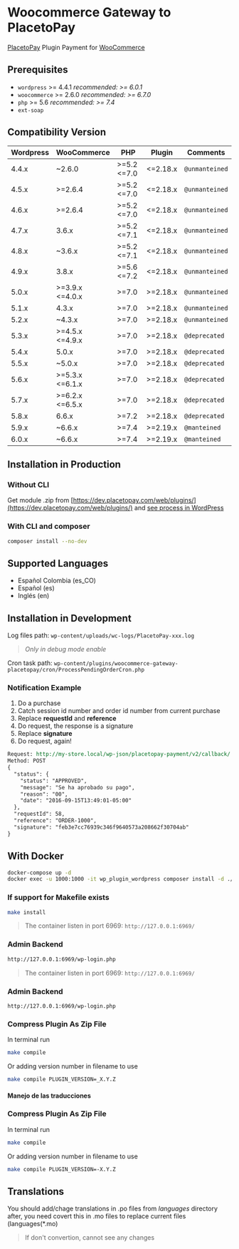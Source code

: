 # Woocommerce Gateway to PlacetoPay

[PlacetoPay](https://www.placetopay.com) Plugin Payment for [WooCommerce](https://woocommerce.com/)

## Prerequisites

- `wordpress` >= 4.4.1 _recommended: >= 6.0.1_
- `woocommerce` >= 2.6.0 _recommended: >= 6.7.0_
- `php` >= 5.6 _recommended: >= 7.4_
- `ext-soap`

## Compatibility Version

| Wordpress | WooCommerce     | PHP         | Plugin   | Comments      |
|-----------|-----------------|-------------|----------|---------------|
| 4.4.x     | ~2.6.0          | >=5.2 <=7.0 | <=2.18.x | `@unmanteined` |
| 4.5.x     | >=2.6.4         | >=5.2 <=7.0 | <=2.18.x | `@unmanteined` |
| 4.6.x     | >=2.6.4         | >=5.2 <=7.0 | <=2.18.x | `@unmanteined` |
| 4.7.x     | 3.6.x           | >=5.2 <=7.1 | <=2.18.x | `@unmanteined` |
| 4.8.x     | ~3.6.x          | >=5.2 <=7.1 | <=2.18.x | `@unmanteined` |
| 4.9.x     | 3.8.x           | >=5.6 <=7.2 | <=2.18.x | `@unmanteined` |
| 5.0.x     | >=3.9.x <=4.0.x | >=7.0       | >=2.18.x | `@unmanteined` |
| 5.1.x     | 4.3.x           | >=7.0       | >=2.18.x | `@unmanteined` |
| 5.2.x     | ~4.3.x          | >=7.0       | >=2.18.x | `@unmanteined` |
| 5.3.x     | >=4.5.x <=4.9.x | >=7.0       | >=2.18.x | `@deprecated`  |
| 5.4.x     | 5.0.x           | >=7.0       | >=2.18.x | `@deprecated`  |
| 5.5.x     | ~5.0.x          | >=7.0       | >=2.18.x | `@deprecated`  |
| 5.6.x     | >=5.3.x <=6.1.x | >=7.0       | >=2.18.x | `@deprecated`  |
| 5.7.x     | >=6.2.x <=6.5.x | >=7.0       | >=2.18.x | `@deprecated`  |
| 5.8.x     | 6.6.x           | >=7.2       | >=2.18.x | `@deprecated`  |
| 5.9.x     | ~6.6.x          | >=7.4       | >=2.19.x | `@manteined`   |
| 6.0.x     | ~6.6.x          | >=7.4       | >=2.19.x | `@manteined`   |

## Installation in Production

### Without CLI

Get module .zip from [https://dev.placetopay.com/web/plugins/](https://dev.placetopay.com/web/plugins/) and [see process in WordPress](https://wordpress.org/support/article/managing-plugins/#manual-plugin-installation-1)

### With CLI and composer

```bash
composer install --no-dev
```

## Supported Languages

- Español Colombia (es_CO)
- Español (es)
- Inglés (en)

## Installation in Development

Log files path: `wp-content/uploads/wc-logs/PlacetoPay-xxx.log`

> _Only in debug mode enable_

Cron task path: `wp-content/plugins/woocommerce-gateway-placetopay/cron/ProcessPendingOrderCron.php`

### Notification Example

1. Do a purchase
2. Catch session id number and order id number from current purchase
3. Replace **requestId** and **reference**
4. Do request, the response is a signature
5. Replace **signature**
4. Do request, again!

```rest
Request: http://my-store.local/wp-json/placetopay-payment/v2/callback/
Method: POST
{
  "status": {
    "status": "APPROVED",
    "message": "Se ha aprobado su pago",
    "reason": "00",
    "date": "2016-09-15T13:49:01-05:00"
  },
  "requestId": 58,
  "reference": "ORDER-1000",
  "signature": "feb3e7cc76939c346f9640573a208662f30704ab"
}

```

## With Docker

```bash
docker-compose up -d
docker exec -u 1000:1000 -it wp_plugin_wordpress composer install -d ./wp-content/plugins/woocommerce-gateway-placetopay
```

### If support for Makefile exists

```bash
make install
```
> The container listen in port 6969: `http://127.0.0.1:6969/`
### Admin Backend

```bash
http://127.0.0.1:6969/wp-login.php
```
> The container listen in port 6969: `http://127.0.0.1:6969/`

### Admin Backend

```
http://127.0.0.1:6969/wp-login.php
```

### Compress Plugin As Zip File

In terminal run

```bash
make compile
```

Or adding version number in filename to use

```bash
make compile PLUGIN_VERSION=_X.Y.Z
```

#### Manejo de las traducciones

### Compress Plugin As Zip File

In terminal run

```bash
make compile
```

Or adding version number in filename to use

```bash
make compile PLUGIN_VERSION=-X.Y.Z
```

## Translations

You should add/chage translations in .po files from *languages* directory
after, you need covert this in .mo files to replace current files (languages(*.mo)
> If don't convertion, cannot see any changes
